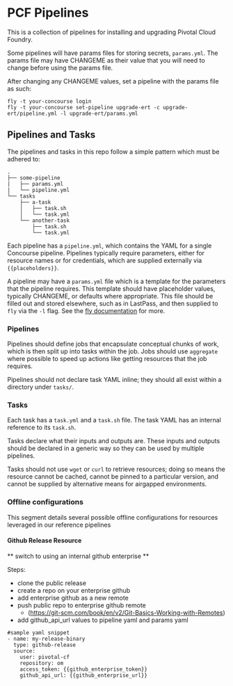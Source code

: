 # PCF Pipelines

This is a collection of pipelines for installing and upgrading Pivotal Cloud Foundry.

Some pipelines will have params files for storing secrets, `params.yml`. The
params file may have CHANGEME as their value that you will need to change
before using the params file.

After changing any CHANGEME values, set a pipeline with the params file as such:

```
fly -t your-concourse login
fly -t your-concourse set-pipeline upgrade-ert -c upgrade-ert/pipeline.yml -l upgrade-ert/params.yml
```

## Pipelines and Tasks

The pipelines and tasks in this repo follow a simple pattern which must be adhered to:

```
.
├── some-pipeline
|   ├── params.yml
|   └── pipeline.yml
└── tasks
    ├── a-task
    │   ├── task.sh
    │   └── task.yml
    └── another-task
        ├── task.sh
        └── task.yml
```

Each pipeline has a `pipeline.yml`, which contains the YAML for a single
Concourse pipeline. Pipelines typically require parameters, either for resource
names or for credentials, which are supplied externally via `{{placeholders}}`.

A pipeline may have a `params.yml` file which is a template for the parameters
that the pipeline requires. This template should have placeholder values,
typically CHANGEME, or defaults where appropriate. This file should be filled
out and stored elsewhere, such as in LastPass, and then supplied to `fly` via
the `-l` flag. See the
[fly documentation](http://concourse.ci/fly-set-pipeline.html) for more.

### Pipelines

Pipelines should define jobs that encapsulate conceptual chunks of work, which
is then split up into tasks within the job. Jobs should use `aggregate` where
possible to speed up actions like getting resources that the job requires.

Pipelines should not declare task YAML inline; they should all exist within a
directory under `tasks/`.

### Tasks

Each task has a `task.yml` and a `task.sh` file. The task YAML has an internal
reference to its `task.sh`.

Tasks declare what their inputs and outputs are. These inputs and outputs
should be declared in a generic way so they can be used by multiple pipelines.

Tasks should not use `wget` or `curl` to retrieve resources; doing so means the
resource cannot be cached, cannot be pinned to a particular version, and cannot
be supplied by alternative means for airgapped environments.

### Offline configurations

This segment details several possible offline configurations for resources leveraged in our reference pipelines

#### Github Release Resource
** switch to using an internal github enterprise **

Steps:
- clone the public release
- create a repo on your enterprise github
- add enterprise github as a new remote
- push public repo to enterprise github remote
	- (https://git-scm.com/book/en/v2/Git-Basics-Working-with-Remotes)
- add github_api_url values to pipeline yaml and params yaml

```
#sample yaml snippet
- name: my-release-binary 
  type: github-release
  source:
    user: pivotal-cf
    repository: om
    access_token: {{github_enterprise_token}}
    github_api_url: {{github_enterprise_url}}

```
